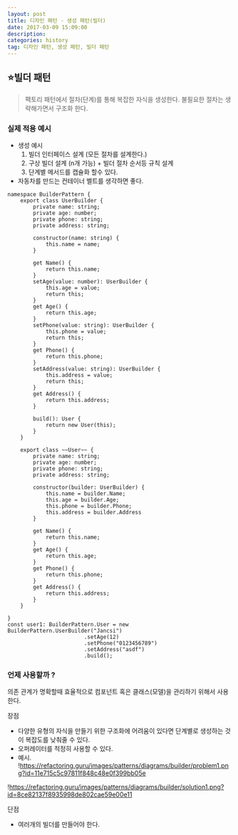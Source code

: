 ```yaml
---
layout: post
title: 디자인 패턴 - 생성 패턴(빌더)
date: 2017-03-09 15:09:00
description:
categories: history
tag: 디자인 패턴, 생성 패턴, 빌더 패턴
---
```


## ⭐빌더 패턴

> 팩토리 패턴에서 절차(단계)를 통해 복잡한 자식을 생성한다. 불필요한 절차는 생략해가면서 구조화 한다.

### 실제 적용 예시

- 생성 예시
  1. 빌더 인터페이스 설계 (모든 절차를 설계한다.)
  2. 구상 빌더 설계 (n개 가능) + 빌더 절차 순서등 규칙 설계
  3. 단계별 메서드를 캡슐화 할수 있다.
- 자동차를 만드는 컨테이너 벨트를 생각하면 좋다.

```tsx
namespace BuilderPattern {
    export class UserBuilder {
        private name: string;
        private age: number;
        private phone: string;
        private address: string;

        constructor(name: string) {
            this.name = name;
        }

        get Name() {
            return this.name;
        }
        setAge(value: number): UserBuilder {
            this.age = value;
            return this;
        }
        get Age() {
            return this.age;
        }
        setPhone(value: string): UserBuilder {
            this.phone = value;
            return this;
        }
        get Phone() {
            return this.phone;
        }
        setAddress(value: string): UserBuilder {
            this.address = value;
            return this;
        }
        get Address() {
            return this.address;
        }

        build(): User {
            return new User(this);
        }
    }

    export class ~~User~~ {
        private name: string;
        private age: number;
        private phone: string;
        private address: string;

        constructor(builder: UserBuilder) {
            this.name = builder.Name;
            this.age = builder.Age;
            this.phone = builder.Phone;
            this.address = builder.Address
        }

        get Name() {
            return this.name;
        }
        get Age() {
            return this.age;
        }
        get Phone() {
            return this.phone;
        }
        get Address() {
            return this.address;
        }
    }

}
const user1: BuilderPattern.User = new BuilderPattern.UserBuilder("Jancsi")
                        .setAge(12)
                        .setPhone("0123456789")
                        .setAddress("asdf")
                        .build();
```

### 언제 사용할까 ?

의존 관계가 명확할때 효율적으로 컴포넌트 혹은 클래스(모델)을 관리하기 위해서 사용한다.

장점

- 다양한 유형의 자식을 만들기 위한 구조화에 어려움이 있다면 단계별로 생성하는 것이 복잡도를 낮춰줄 수 있다.
- 오퍼레이터를 적정히 사용할 수 있다.
- 예시.
  !https://refactoring.guru/images/patterns/diagrams/builder/problem1.png?id=11e715c5c97811f848c48e0f399bb05e

!https://refactoring.guru/images/patterns/diagrams/builder/solution1.png?id=8ce82137f8935998de802cae59e00e11

단점

- 여러개의 빌더를 만들어야 한다.
